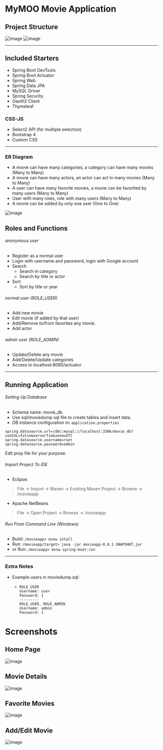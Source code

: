 # MyMOO Movie Application
## Project Structure
![image](https://drive.google.com/uc?export=view&id=1VEhSsayZ1BR7j0w2A8Kc2wGpXLKu0Hth)
![image](https://drive.google.com/uc?export=view&id=1INuxAhpwQjaXOJliKrbn9j8J2dckDOU3)

---------------
## Included Starters
- Spring Boot DevTools
- Spring Boot Actuator
- Spring Web
- Spring Data JPA
- MySQL Driver
- Spring Security
- Oauth2 Client
- Thymeleaf
### CSS-JS
- Select2 API (for multiple selection)
- Bootstrap 4
- Custom CSS
---------
### ER Diagram
- A movie can have many categories, a category can have many movies (Many to Many) 
- A movie can have many actors, an actor can act in many movies (Many to Many)
- A user can have many favorite movies, a movie can be favorited by many users (Many to Many)
- User with many roles, role with many users (Many to Many)
- A movie can be added by only one user (One to One)

![image](https://drive.google.com/uc?export=view&id=10CfeOPvg325IwRcDllUtBvJmRE8pquc9)

## Roles and Functions
###### anonymous user
- Register as a normal user
- Login with username and password, login with Google account
- Search
  - Search in category
  - Search by title or actor
- Sort
  - Sort by title or year
###### normal user (ROLE_USER)
- Add new movie
- Edit movie (if added by that user)
- Add/Remove to/from favorites any movie.
- Add actor
###### admin user (ROLE_ADMIN)
- Update/Delete any movie
- Add/Delete/Update categories
- Access to localhost:8080/actuator
----------------
## Running Application
###### Setting Up Database
- Schema name: movie_db
- Use sql/moviedump.sql file to create tables and insert data.
- DB instance configuration in: `application.properties`
```properties
spring.datasource.url=jdbc:mysql://localhost:3306/movie_db?useSSL=false&serverTimezone=UTC
spring.datasource.username=root
spring.datasource.password=admin
```
Edit prop file for your purpose.

###### Import Project To IDE
- Eclipse:
> File -> Import -> Maven -> Existing Maven Project -> Browse -> /movieapp
- Apache NetBeans
> File -> Open  Project -> Browse -> /movieapp
###### Run From Command Line (Windows)
- Build: `/movieapp> mvnw intall`
- Run: `/movieapp/target> java -jar movieapp-0.0.1-SNAPSHOT.jar`
- or Run: `/movieapp> mvnw spring-boot:run`

---------------------------

### Extra Notes
- Example users in moviedump.sql:
  - ```
    ROLE_USER
    Username: user
    Password: 1
    ---------
    ROLE_USER, ROLE_ADMIN
    Username: admin
    Password: 1
    ```
# Screenshots
## Home Page
![image](https://drive.google.com/uc?export=view&id=1NC2vqAH-CViNzalixHZQOexCa_U2oHJn)
## Movie Details
![image](https://drive.google.com/uc?export=view&id=158i40aYL6P2MDnehOF6HS_kQlrvhZ8KA)
## Favorite Movies
![image](https://drive.google.com/uc?export=view&id=1cx_U1MHkZys-Mykl2Fr91L7-fbgqFbGB)
## Add/Edit Movie
![image](https://drive.google.com/uc?export=view&id=1aFCf5ZexjyQ9XYDXxQVH1uxZyg7mI3DD)












